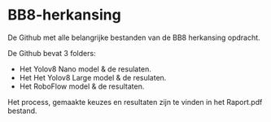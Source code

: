 # BB8-herkansing
De Github met alle belangrijke bestanden van de BB8 herkansing opdracht.

De Github bevat 3 folders:

- Het Yolov8 Nano model & de resulaten.
- Het Het Yolov8 Large model & de resulaten.
- Het RoboFlow model & de resultaten.

Het process, gemaakte keuzes en resultaten zijn te vinden in het Raport.pdf bestand.

